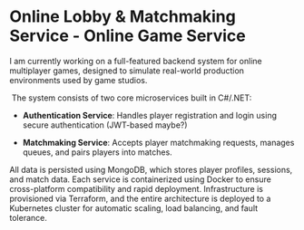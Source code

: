 # Online Lobby & Matchmaking Service - Online Game Service

I am currently working on a full-featured backend system for online multiplayer games, designed to simulate real-world production environments used by game studios.

​
The system consists of two core microservices built in C#/.NET:

- **Authentication Service**: Handles player registration and login using secure authentication (JWT-based maybe?)

- **Matchmaking Service**: Accepts player matchmaking requests, manages queues, and pairs players into matches.


All data is persisted using MongoDB, which stores player profiles, sessions, and match data. Each service is containerized using Docker to ensure cross-platform compatibility and rapid deployment. Infrastructure is provisioned via Terraform, and the entire architecture is deployed to a Kubernetes cluster for automatic scaling, load balancing, and fault tolerance.
